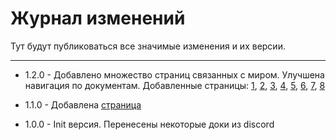 # Журнал изменений

Тут будут публиковаться все значимые изменения и их версии.

***

- 1.2.0 - Добавлено множество страниц связанных с миром. Улучшена навигация по документам. Добавленные страницы: 
    [1](unnoficial_docs/base/world/world.md), [2](unnoficial_docs/references/world/env_params.md), 
    [3](unnoficial_docs/references/world/merged_geometry_params.md), [4](unnoficial_docs/references/world/pathlib.md), 
    [5](unnoficial_docs/references/world/shadow_params.md), [6](unnoficial_docs/references/world/umbra.md),
    [7](unnoficial_docs/references/world/world_params.md), [8](unnoficial_docs/references/data_types.md)

- 1.1.0 - Добавлена [страница](unnoficial_docs/references/file_extensions.md) 
- 1.0.0 - Init версия. Перенесены некоторые доки из discord